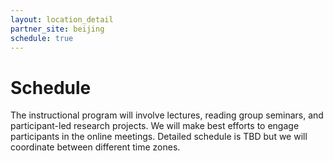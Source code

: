 ```yaml
---
layout: location_detail
partner_site: beijing
schedule: true
---
```


# Schedule

The instructional program will involve lectures, reading group seminars, and participant-led research projects. We will make best efforts to engage participants in the online meetings. Detailed schedule is TBD but we will coordinate between different time zones. 
